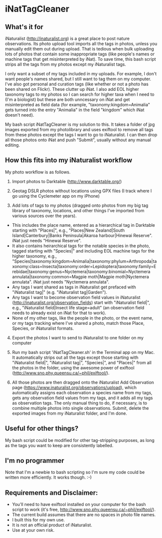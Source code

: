 # iNatTagCleaner

## What's it for
iNaturalist (http://inaturalist.org) is a great place to post nature observations. Its photo upload tool imports all the tags in photos, unless you manually edit them out during upload. That is tedious when bulk uploading lots of photos that contain some inappropriate tags (like people's names or machine tags that get misinterpreted by iNat). To save time, this bash script strips all the tags from my photos except my iNaturalist tags.

I only want a subset of my tags included in my uploads. For example, I don't want people's names shared, but I still want to tag them on my computer. I've also got personal and curation tags (like whether or not a photo has been shared on Flickr). These clutter up iNat. I also add EOL higher taxonomy tags to my photos so I can search for higher taxa when I need to (I'm a biologist) but these are both unncessary on iNat and get misinterpreted as field data (for example, "taxonomy:kingdom=Animalia" gets turned into the entry "Animalia" in the field "kingdom" which iNat doesn't need).

My bash script iNatTagCleaner is my solution to this. It takes a folder of jpg images exported from my photolibrary and uses exiftool to remove all tags from these photos except the tags I want to go to iNaturalist. I can then drop all those photos onto iNat and push "Submit", usually without any manual editing.

## How this fits into my iNaturalist workflow
My photo workflow is as follows.

1. Import photos to Darktable (http://www.darktable.org/)

2. Geotag DSLR photos without locations using GPX files (I track where I go using the Cyclemeter app on my iPhone)

3. Add lots of tags to my photos (dragged onto photos from my big tag library of taxonomy, locations, and other things I've imported from various sources over the years). 
  - This includes the place name, entered as a hierarchical tag in Darktable starting with "Places|", e.g., "Places|New Zealand|South Island|Canterbury|Banks Peninsula|Akaroa harbour|Hinewai Reserve". iNat just needs "Hinewai Reserve".
  - It also contains heirarchical tags for the notable species in the photo, tagged starting with "Species|" and including EOL machine tags for the higher taxonomy, e.g., "Species|taxonomy:kingdom=Animalia|taxonomy:phylum=Arthropoda|taxonomy:class=Insecta|taxonomy:order=Lepidoptera|taxonomy:family=Erebidae|taxonomy:genus=Nyctemera|taxonomy:binomial=Nyctemera annulata|taxonomy:common=Magpie moth|Magpie moth|Nyctemera annulata". iNat just needs "Nyctemera annulata". 
  - Any tags I want shared as tags in iNaturalist get prefaced with "iNaturalist tag|" (e.g. "iNaturalist tag|Garden"). 
  - Any tags I want to become observation field values in iNaturalist (http://inaturalist.org/observation_fields) start with "iNaturalist field|", e.g., "iNaturalist field|Insect life stage=adult" (an observation field needs to already exist on iNat for that to work). 
  - None of my other tags, like the people in the photo, or the event name, or my tags tracking where I've shared a photo, match those Place, Species, or iNaturalist formats.

4. Export the photos I want to send to iNaturalist to one folder on my computer

5. Run my bash script 'iNatTagCleaner.sh' in the Terminal app on my Mac. It automatically strips out all the tags except those starting with "iNaturalist field|", "iNaturalist tag|", "Species|", and "Places|" from all the photos in the folder, using the awesome power of exiftool (http://www.sno.phy.queensu.ca/~phil/exiftool/).

6. All those photos are then dragged onto the iNaturalist Add Observation page (https://www.inaturalist.org/observations/upload), which automatically assigns each observation a species name from my tags, gets any observation field values from my tags, and it adds all my tags as observation tags. The only manual thing to do, if necessary, is to combine multiple photos into single observations. Submit, delete the exported images from my iNaturalist folder, and I'm done.

## Useful for other things?
My bash script could be modified for other tag-stripping purposes, as long as the tags you want to keep are consistently labelled.

## I'm no programmer
Note that I'm a newbie to bash scripting so I'm sure my code could be written more efficiently. It works though. :-)

## Requirements and Disclaimer:
* You'll need to have exiftool installed on your computer for the bash script to work (it's free, http://www.sno.phy.queensu.ca/~phil/exiftool/).
* The current build assumes that there are no spaces in photo file names.
* I built this for my own use.
* It is not an official product of iNaturalist.
* Use at your own risk.
